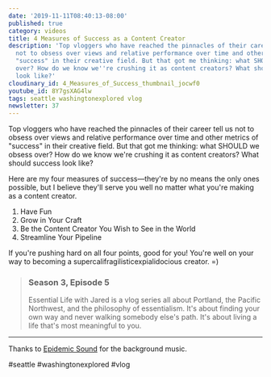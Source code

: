 ```yaml
---
date: '2019-11-11T08:40:13-08:00'
published: true
category: videos
title: 4 Measures of Success as a Content Creator
description: 'Top vloggers who have reached the pinnacles of their career tell us
  not to obsess over views and relative performance over time and other metrics of
  "success" in their creative field. But that got me thinking: what SHOULD we obsess
  over? How do we know we''re crushing it as content creators? What should success
  look like?'
cloudinary_id: 4_Measures_of_Success_thumbnail_jocwf0
youtube_id: 8Y7gsXAG4lw
tags: seattle washingtonexplored vlog
newsletter: 37
---
```


Top vloggers who have reached the pinnacles of their career tell us not to obsess over views and relative performance over time and other metrics of "success" in their creative field. But that got me thinking: what SHOULD we obsess over? How do we know we're crushing it as content creators? What should success look like?

Here are my four measures of success—they're by no means the only ones possible, but I believe they'll serve you well no matter what you're making as a content creator.

1. Have Fun
2. Grow in Your Craft
3. Be the Content Creator You Wish to See in the World
4. Streamline Your Pipeline

If you're pushing hard on all four points, good for you! You're well on your way to becoming a supercalifragilisticexpialidocious creator. =)

> ### Season 3, Episode 5
> 
> Essential Life with Jared is a vlog series all about Portland, the Pacific Northwest, and the philosophy of essentialism. It's about finding your own way and never walking somebody else's path. It's about living a life that's most meaningful to you.

----

Thanks to [Epidemic Sound](https://player.epidemicsound.com) for the background music.

#seattle #washingtonexplored #vlog